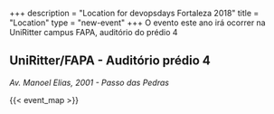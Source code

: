 +++
description = "Location for devopsdays Fortaleza 2018"
title = "Location"
type = "new-event"
+++
O evento este ano irá ocorrer na UniRitter campus FAPA, auditório do prédio 4
## UniRitter/FAPA - Auditório prédio 4
*Av. Manoel Elias, 2001 - Passo das Pedras*

<!-- Uncomment this only if you have set the coordinates for your location in the config yaml. Get Latitude and Longitude of a Point: http://itouchmap.com/latlong.html -->
{{< event_map >}}